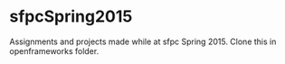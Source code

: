 # sfpcSpring2015
Assignments and projects made while at sfpc Spring 2015.
Clone this in openframeworks folder.
